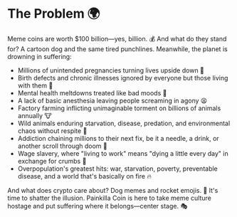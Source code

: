 # The Problem 🌍

Meme coins are worth $100 billion—yes, billion. 💰 And what do they stand for? A cartoon dog and the same tired punchlines. Meanwhile, the planet is drowning in suffering:

- Millions of unintended pregnancies turning lives upside down 👶
- Birth defects and chronic illnesses ignored by everyone but those living with them 🏥
- Mental health meltdowns treated like bad moods 🧠
- A lack of basic anesthesia leaving people screaming in agony 😫
- Factory farming inflicting unimaginable torment on billions of animals annually 🐮
- Wild animals enduring starvation, disease, predation, and environmental chaos without respite 🦁
- Addiction chaining millions to their next fix, be it a needle, a drink, or another scroll through doom 💉
- Wage slavery, where "living to work" means "dying a little every day" in exchange for crumbs 💸
- Overpopulation's greatest hits: war, starvation, poverty, preventable disease, and a world that's basically on fire 🔥

And what does crypto care about? Dog memes and rocket emojis. 🚀 It's time to shatter the illusion. Painkilla Coin is here to take meme culture hostage and put suffering where it belongs—center stage. 🎭
